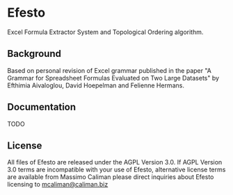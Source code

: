 # Efesto  

Excel Formula Extractor System and Topological Ordering algorithm.


## Background
Based on personal revision of Excel grammar published in the paper 
"A Grammar for Spreadsheet Formulas Evaluated on Two Large Datasets" 
by Efthimia Aivaloglou, David Hoepelman and Felienne Hermans.

## Documentation
TODO 

 ## License
All files of Efesto are released under the AGPL Version 3.0.
If AGPL Version 3.0 terms are incompatible with your use of
Efesto, alternative license terms are available from Massimo Caliman
please direct inquiries about Efesto licensing to mcaliman@caliman.biz